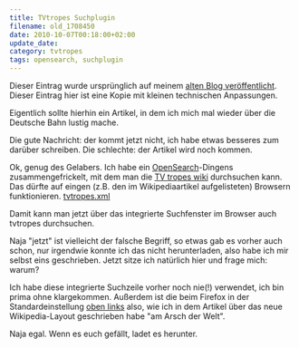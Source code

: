 ```yaml
---
title: TVtropes Suchplugin
filename: old_1708450
date: 2010-10-07T00:18:00+02:00
update_date:
category: tvtropes
tags: opensearch, suchplugin
---
```

Dieser Eintrag wurde ursprünglich auf meinem [alten Blog veröffentlicht](https://stu.blogger.de/stories/1708450/). Dieser Eintrag hier ist eine Kopie mit kleinen technischen Anpassungen.

Eigentlich sollte hierhin ein Artikel, in dem ich mich mal wieder über die Deutsche Bahn lustig mache.

Die gute Nachricht: der kommt jetzt nicht, ich habe etwas besseres zum darüber schreiben. Die schlechte: der Artikel wird noch kommen.

Ok, genug des Gelabers. Ich habe ein [OpenSearch](http://de.wikipedia.org/wiki/Opensearch)-Dingens zusammengefrickelt, mit dem man die [TV tropes wiki](http://tvtropes.org) durchsuchen kann. Das dürfte auf eingen (z.B. den im Wikipediaartikel aufgelisteten) Browsern funktionieren.
[tvtropes.xml](/file/tvtropes.xml)


Damit kann man jetzt über das integrierte Suchfenster im Browser auch tvtropes durchsuchen.

Naja "jetzt" ist vielleicht der falsche Begriff, so etwas gab es vorher auch schon, nur irgendwie konnte ich das nicht herunterladen, also habe ich mir selbst eins geschrieben.
Jetzt sitze ich natürlich hier und frage mich: warum?

Ich habe diese integrierte Suchzeile vorher noch nie(!) verwendet, ich bin prima ohne klargekommen. Außerdem ist die beim Firefox in der Standardeinstellung [oben links](/blogposts/old_1646412) also, wie ich in dem Artikel über das neue Wikipedia-Layout geschrieben habe "am Arsch der Welt".

Naja egal. Wenn es euch gefällt, ladet es herunter.

